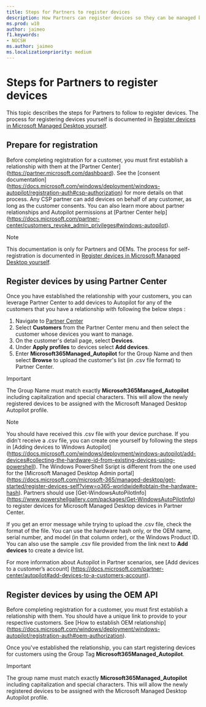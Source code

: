```yaml
---
title: Steps for Partners to register devices
description: How Partners can register devices so they can be managed by Microsoft Managed Desktop
ms.prod: w10
author: jaimeo
f1.keywords:
- NOCSH
ms.author: jaimeo
ms.localizationpriority: medium
---
```


# Steps for Partners to register devices


This topic describes the steps for Partners to follow to register devices. The process for registering devices yourself is documented in [Register devices in Microsoft Managed Desktop yourself](register-devices-self.md).



## Prepare for registration 
Before completing registration for a customer, you must first establish a relationship with them at the [Partner Center] (https://partner.microsoft.com/dashboard). See the [consent documentation] (https://docs.microsoft.com/windows/deployment/windows-autopilot/registration-auth#csp-authorization) for more details on that process. Any CSP partner can add devices on behalf of any customer, as long as the customer consents. You can also learn more about partner relationships and Autopilot permissions at [Partner Center help] (https://docs.microsoft.com/partner-center/customers_revoke_admin_privileges#windows-autopilot).


>[!NOTE]
> This documentation is only for Partners and OEMs. The process for self-registration is documented in [Register devices in Microsoft Managed Desktop yourself](register-devices-self.md).


## Register devices by using Partner Center

Once you have established the relationship with your customers, you can leverage Partner Center to add devices to Autopilot for any of the customers that you have a relationship with following the below steps :

1. Navigate to [Partner Center](https://partner.microsoft.com/dashboard)
2. Select **Customers** from the Partner Center menu and then select the customer whose devices you want to manage.
3. On the customer's detail page, select **Devices**.
4. Under **Apply profiles** to devices select **Add devices**.
5. Enter **Microsoft365Managed_Autopilot** for the Group Name and then select **Browse** to upload the customer's list (in .csv file format) to Partner Center.


>[!IMPORTANT]
>The Group Name must match exactly **Microsoft365Managed_Autopilot** including capitalization and special characters. This will allow the newly registered devices to be assigned with the Microsoft Managed Desktop Autopilot profile.

>[!NOTE]
> You should have received this .csv file with your device purchase. If you didn't receive a .csv file, you can create one yourself by following the steps in [Adding devices to Windows Autopilot] (https://docs.microsoft.com/windows/deployment/windows-autopilot/add-devices#collecting-the-hardware-id-from-existing-devices-using-powershell). The Windows PowerShell Ssript is different from the one used for the [Microsoft Managed Desktop Admin portal] (https://docs.microsoft.com/microsoft-365/managed-desktop/get-started/register-devices-self?view=o365-worldwide#obtain-the-hardware-hash). Partners should use [Get-WindowsAutoPilotInfo] (https://www.powershellgallery.com/packages/Get-WindowsAutoPilotInfo) to register devices for Microsoft Managed Desktop devices in Partner Center.

If you get an error message while trying to upload the .csv file, check the format of the file. You can use the hardware hash only, or the OEM name, serial number, and model (in that column order), or the Windows Product ID. You can also use the sample .csv file provided from the link next to **Add devices** to create a device list. 

For more information about Autopilot in Partner scenarios, see [Add devices to a customer’s account] (https://docs.microsoft.com/partner-center/autopilot#add-devices-to-a-customers-account).


## Register devices by using the OEM API

Before completing registration for a customer, you must first establish a relationship with them. You should have a unique link to provide to your respective customers. See [How to establish OEM relationship] (https://docs.microsoft.com/windows/deployment/windows-autopilot/registration-auth#oem-authorization).

Once you've established the relationship, you can start registering devices for customers using the Group Tag **Microsoft365Managed_Autopilot**.

>[!IMPORTANT]
>The group name must match exactly **Microsoft365Managed_Autopilot** including capitalization and special characters. This will allow the newly registered devices to be assigned with the Microsoft Managed Desktop Autopilot profile.
